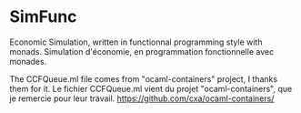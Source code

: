 # SimFunc

Economic Simulation, written in functionnal programming style with monads.
Simulation d'économie, en programmation fonctionnelle avec monades.

The CCFQueue.ml file comes from "ocaml-containers" project, I thanks them for it.
Le fichier CCFQueue.ml vient du projet "ocaml-containers", que je remercie pour leur travail.
https://github.com/cxa/ocaml-containers/
